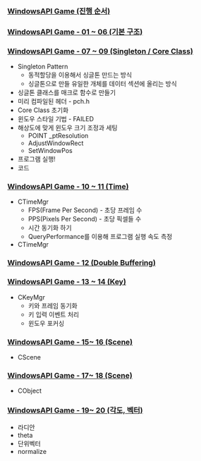 ### [WindowsAPI Game (진행 순서)](https://github.com/bluestronica/bluestronica.github.io/blob/main/WindowsAPI_GAME/WindowAPIGame.md)


### [WindowsAPI Game - 01 ~ 06 (기본 구조)](https://github.com/bluestronica/bluestronica.github.io/blob/main/WindowsAPI_GAME/WindowAPIGame_01_06.md)

### [WindowsAPI Game - 07 ~ 09 (Singleton / Core Class)](https://github.com/bluestronica/bluestronica.github.io/blob/main/WindowsAPI_GAME/WindowAPIGame_07_08_09.md)
- Singleton Pattern
  - 동적할당을 이용해서 싱글톤 만드는 방식
  - 싱글톤으로 만들 유일한 개체를 데이터 섹션에 올리는 방식
- 싱글톤 클래스를 매크로 함수로 만들기
- 미리 컴파일된 헤더 - pch.h
- Core Class 초기화
- 윈도우 스타일 기법 - FAILED
- 해상도에 맞게 윈도우 크기 조정과 세팅
  - POINT _ptResolution
  - AdjustWindowRect
  - SetWindowPos
- 프로그램 실행!
- 코드

### [WindowsAPI Game - 10 ~ 11 (Time)](https://github.com/bluestronica/bluestronica.github.io/blob/main/WindowsAPI_GAME/WindowAPIGame_10_11.md)
- CTimeMgr
  - FPS(Frame Per Second) - 초당 프레임 수
  - PPS(Pixels Per Second) - 초당 픽셀들 수
  - 시간 동기화 하기
  - QueryPerformance를 이용해 프로그램 실행 속도 측정
- CTimeMgr

### [WindowsAPI Game - 12 (Double Buffering)](https://github.com/bluestronica/bluestronica.github.io/blob/main/WindowsAPI_GAME/WindowAPIGame_12.md)

### [WindowsAPI Game - 13 ~ 14 (Key)](https://github.com/bluestronica/bluestronica.github.io/blob/main/WindowsAPI_GAME/WindowAPIGame_13_14.md)
- CKeyMgr
  - 키와 프레임 동기화
  - 키 입력 이벤트 처리
  - 윈도우 포커싱


### [WindowsAPI Game - 15~ 16 (Scene)](https://github.com/bluestronica/bluestronica.github.io/blob/main/WindowsAPI_GAME/WindowAPIGame_15_16.md)
- CScene

### [WindowsAPI Game - 17~ 18 (Scene)](https://github.com/bluestronica/bluestronica.github.io/blob/main/WindowsAPI_GAME/WindowAPIGame_17_18.md)
- CObject

### [WindowsAPI Game - 19~ 20 (각도, 벡터)](https://github.com/bluestronica/bluestronica.github.io/blob/main/WindowsAPI_GAME/WindowAPIGame_19_20.md)
- 라디안
- theta
- 단위벡터
- normalize





























